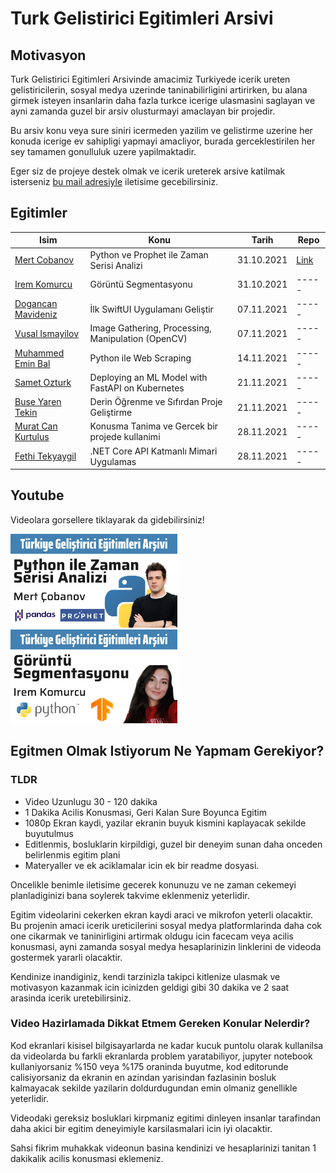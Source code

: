 # Turk Gelistirici Egitimleri Arsivi

## Motivasyon

Turk Gelistirici Egitimleri Arsivinde amacimiz Turkiyede icerik ureten gelistiricilerin, sosyal medya uzerinde taninabilirligini artirirken, bu alana girmek isteyen insanlarin daha fazla turkce icerige ulasmasini saglayan ve ayni zamanda guzel bir arsiv olusturmayi amaclayan bir projedir.

Bu arsiv konu veya sure siniri icermeden yazilim ve gelistirme uzerine her konuda icerige ev sahipligi yapmayi amacliyor, burada gerceklestirilen her sey tamamen gonulluluk uzere yapilmaktadir. 

Eger siz de projeye destek olmak ve icerik ureterek arsive katilmak isterseniz [bu mail adresiyle](mailto:mertcobanov@gmail.com) iletisime gecebilirsiniz.


## Egitimler



| Isim                                                           | Konu                                               | Tarih      | Repo                                                            |
| -------------------------------------------------------------- | -------------------------------------------------- | ---------- | ----------------------------------------------------------------------- |
| [Mert Cobanov](https://twitter.com/mertcobanov)                | Python ve Prophet ile Zaman Serisi Analizi         | 31.10.2021 | [Link](https://github.com/cobanov/time-series-analysis-prophet-youtube) |
| [Irem Komurcu ](https://twitter.com/iremkomurcu)               | Görüntü Segmentasyonu                              | 31.10.2021 | -----                                                                   |
| [Dogancan Mavideniz](https://twitter.com/dogancna)             | İlk SwiftUI Uygulamanı Geliştir                    | 07.11.2021 | -----                                                                   |
| [Vusal Ismayilov](https://github.com/woosal1337)               | Image Gathering, Processing, Manipulation (OpenCV) | 07.11.2021 | -----                                                                   |
| [Muhammed Emin Bal](https://www.youtube.com/c/MuhammedEminBal) | Python ile Web Scraping                            | 14.11.2021 | -----                                                                   |
| [Samet Ozturk ](https://twittr.com/samozcan)                   | Deploying an ML Model with FastAPI on Kubernetes   | 21.11.2021 | -----                                                                   |
| [Buse Yaren Tekin](https://youtube.com/buseyaren)              | Derin Öğrenme ve Sıfırdan Proje Geliştirme         | 21.11.2021 | -----                                                                   |
| [Murat Can Kurtulus](https://youtube.com/makermotion)          | Konusma Tanima ve Gercek bir projede kullanimi     | 28.11.2021 | -----                                                                   |
| [Fethi Tekyaygil](https://www.youtube.com/c/FethiTekyaygil)    | .NET Core API Katmanlı Mimari Uygulamas            | 28.11.2021 | -----                                                                   |



## Youtube
Videolara gorsellere tiklayarak da gidebilirsiniz!
<p align="left"> <img src="assets/mert.png" height=150px></img> <img src="assets/irem.png" height=150px> </img></p>


## Egitmen Olmak Istiyorum Ne Yapmam Gerekiyor?


### TLDR

- Video Uzunlugu 30 - 120 dakika
- 1 Dakika Acilis Konusmasi, Geri Kalan Sure Boyunca Egitim
- 1080p Ekran kaydi, yazilar ekranin buyuk kismini kaplayacak sekilde buyutulmus
- Editlenmis, bosluklarin kirpildigi, guzel bir deneyim sunan daha onceden belirlenmis egitim plani
- Materyaller ve ek aciklamalar icin ek bir readme dosyasi.

Oncelikle benimle iletisime gecerek konunuzu ve ne zaman cekemeyi planladiginizi bana soylerek takvime eklenmeniz yeterlidir.

Egitim videolarini cekerken ekran kaydi araci ve mikrofon yeterli olacaktir. Bu projenin amaci icerik ureticilerini sosyal medya platformlarinda daha cok one cikarmak ve taninirligini artirmak oldugu icin facecam veya acilis konusmasi, ayni zamanda sosyal medya hesaplarinizin linklerini de videoda gostermek yararli olacaktir.

Kendinize inandiginiz, kendi tarzinizla takipci kitlenize ulasmak ve motivasyon kazanmak icin icinizden geldigi gibi 30 dakika ve 2 saat arasinda icerik uretebilirsiniz. 

### Video Hazirlamada Dikkat Etmem Gereken Konular Nelerdir?

Kod ekranlari kisisel bilgisayarlarda ne kadar kucuk puntolu olarak kullanilsa da videolarda bu farkli ekranlarda problem yaratabiliyor, jupyter notebook kullaniyorsaniz %150 veya %175 oraninda buyutme, kod editorunde calisiyorsaniz da ekranin en azindan yarisindan fazlasinin bosluk kalmayacak sekilde yazilarin doldurdugundan emin olmaniz genellikle yeterlidir. 

Videodaki gereksiz bosluklari kirpmaniz egitimi dinleyen insanlar tarafindan daha akici bir egitim deneyimiyle karsilasmalari icin iyi olacaktir.

Sahsi fikrim muhakkak videonun basina kendinizi ve hesaplarinizi tanitan 1 dakikalik acilis konusmasi eklemeniz. 





